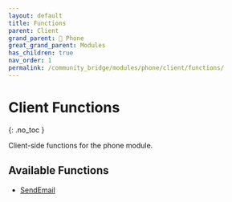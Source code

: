 ```yaml
---
layout: default
title: Functions
parent: Client
grand_parent: 📱 Phone
great_grand_parent: Modules
has_children: true
nav_order: 1
permalink: /community_bridge/modules/phone/client/functions/
---
```


# Client Functions
{: .no_toc }

Client-side functions for the phone module.

## Available Functions

- [SendEmail](SendEmail)
